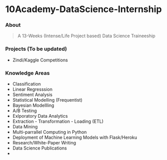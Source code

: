 # 10Academy-DataScience-Internship

### About

> A 13-Weeks (Intense/Life Project based) Data Science Traineeship

### Projects (To be updated)

- Zindi/Kaggle Competitions

### Knowledge Areas

- Classification
- Linear Regresssion
- Sentiment Analysis
- Statistical Modelling (Frequentist)
- Bayesian Modellling
- A/B Testing
- Exlporatory Data Analytics
- Extraction - Transformation - Loading (ETL)
- Data Mining
- Multi-parrallel Computing in Python
- Deployment of Machine Learning Models with Flask/Heroku
- Research/White-Paper Writing
- Data Science Publications
- 


